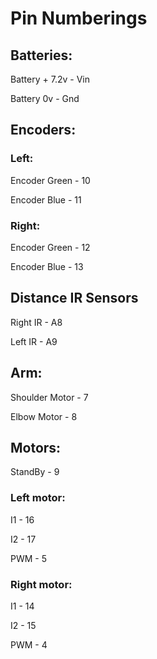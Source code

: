 # Pin Numberings
## Batteries:

Battery + 7.2v - Vin

Battery 0v - Gnd

## Encoders:

### Left:

Encoder Green - 10

Encoder Blue - 11

### Right:

Encoder Green - 12

Encoder Blue - 13

## Distance IR Sensors

Right IR - A8

Left IR - A9

## Arm:

Shoulder Motor - 7

Elbow Motor - 8

## Motors:

StandBy - 9

### Left motor:
I1 - 16

I2 - 17

PWM - 5


### Right motor:
I1 - 14

I2 - 15

PWM - 4


